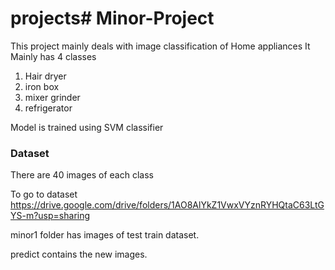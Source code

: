 # projects# Minor-Project
This project mainly deals with image classification of Home appliances
It Mainly has 4 classes
1. Hair dryer
2. iron box 
3. mixer grinder
4. refrigerator

Model is trained using SVM classifier

### Dataset
There are 40 images of each class

To go to dataset https://drive.google.com/drive/folders/1AO8AlYkZ1VwxVYznRYHQtaC63LtGYS-m?usp=sharing

minor1 folder has images of test train dataset.

predict contains the new images.
